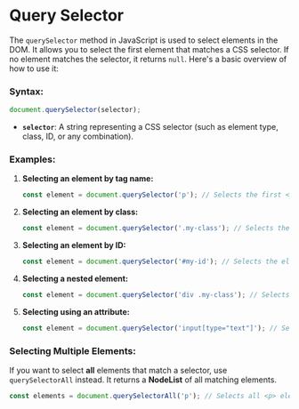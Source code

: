 # Query Selector

The `querySelector` method in JavaScript is used to select elements in the DOM. It allows you to select the first element that matches a CSS selector. If no element matches the selector, it returns `null`. Here's a basic overview of how to use it:

### Syntax:
```javascript
document.querySelector(selector);
```

- **`selector`**: A string representing a CSS selector (such as element type, class, ID, or any combination).

### Examples:

1. **Selecting an element by tag name:**
   ```javascript
   const element = document.querySelector('p'); // Selects the first <p> element
   ```

2. **Selecting an element by class:**
   ```javascript
   const element = document.querySelector('.my-class'); // Selects the first element with the class 'my-class'
   ```

3. **Selecting an element by ID:**
   ```javascript
   const element = document.querySelector('#my-id'); // Selects the element with the ID 'my-id'
   ```

4. **Selecting a nested element:**
   ```javascript
   const element = document.querySelector('div .my-class'); // Selects the first element with class 'my-class' inside a <div>
   ```

5. **Selecting using an attribute:**
   ```javascript
   const element = document.querySelector('input[type="text"]'); // Selects the first <input> element with type="text"
   ```

### Selecting Multiple Elements: 
If you want to select **all** elements that match a selector, use `querySelectorAll` instead. It returns a **NodeList** of all matching elements.

```javascript
const elements = document.querySelectorAll('p'); // Selects all <p> elements
```